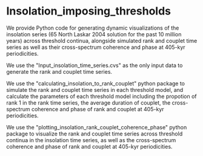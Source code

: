 # Insolation_imposing_thresholds
We provide Python code for generating dynamic visualizations of the insolation series (65 North Laskar 2004 solution for the past 10 million years) across threshold continua, alongside simulated rank and couplet time series as well as their cross-spectrum coherence and phase at 405-kyr periodicities.

We use the "Input_insolation_time_series.cvs" as the only input data to generate the rank and couplet time series.

We use the "calculating_insolation_to_rank_couplet" python package to simulate the rank and couplet time series in each threshold model, and calculate the parameters of each threshold model including the propotion of rank 1 in the rank time series, the average duration of couplet, the cross-spectrum coherence and phase of rank and couplet at 405-kyr periodicities. 

We use the "plotting_insolation_rank_couplet_coherence_phase" python package to visualize the rank and couplet time series across threshold continua in the insolation time series, as well as the  cross-spectrum coherence and phase of rank and couplet at 405-kyr periodicities. 
